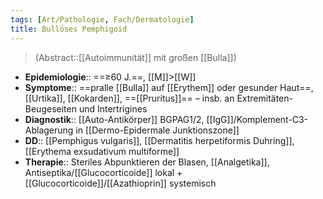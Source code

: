 ```yaml
---
tags: [Art/Pathologie, Fach/Dermatologie]
title: Bullöses Pemphigoid
---
```

> (Abstract::[[Autoimmunität]] mit großen [[Bulla]])
- **Epidemiologie**:: ==≥60 J.==, [[M]]>[[W]]
- **Symptome**:: ==pralle [[Bulla]] auf [[Erythem]] oder gesunder Haut==, [[Urtika]], [[Kokarden]], ==[[Pruritus]]== – insb. an Extremitäten-Beugeseiten und Intertrigines
- **Diagnostik**:: [[Auto-Antikörper]] BGPAG1/2, [[IgG]]/Komplement-C3-Ablagerung in [[Dermo-Epidermale Junktionszone]]
- **DD**:: [[Pemphigus vulgaris]], [[Dermatitis herpetiformis Duhring]], [[Erythema exsudativum multiforme]]
- **Therapie**:: Steriles Abpunktieren der Blasen, [[Analgetika]], Antiseptika/[[Glucocorticoide]] lokal + [[Glucocorticoide]]/[[Azathioprin]] systemisch